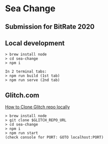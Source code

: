 # Sea Change

## Submission for BitRate 2020

## Local development

```
> brew install node
> cd sea-change
> npm i

In 2 terminal tabs:
> npm run build (1st tab)
> npm run serve (2nd tab)
```

## Glitch.com

[How to Clone Glitch repo locally](https://support.glitch.com/t/possible-to-code-locally-and-push-to-glitch-with-git/2704/3)

```
> brew install node
> git clone $GLITCH_REPO_URL
> cd sea-change
> npm i
> npm run start
(check console for PORT: GOTO localhost:PORT)
```
